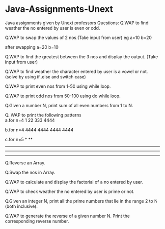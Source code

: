 # Java-Assignments-Unext
Java assignments given by Unext professors
Questions:
Q.WAP to find weather the no entered by user is even or odd.

Q.WAP to swap the values of 2 nos.(Take input from user)
eg a=10 b=20

after swapping
a=20 b=10

Q.WAP to find the greatest between the 3 nos and display the output. (Take input from user)

Q.WAP to find weather the character entered by user is a vowel or not.(solve by using if..else and switch case)

Q.WAP to print even nos from 1-50 using while loop.

Q.WAP to print odd nos from 50-100 using do while loop.

Q.Given a number N, print sum of all even numbers from 1 to N.

Q. WAP to print the following patterns  
a.for n=4
1
22
333
4444

b.for n=4
4444
4444
4444
4444

c.for n=5
    *
   **
  ***
 ****
*****

Q.Reverse an Array.

Q.Swap the nos in Array.

Q.WAP to calculate and display the factorial of a no entered by user.

Q.WAP to check weather the no entered by user is prime or not.

Q.Given an integer N, print all the prime numbers that lie in the range 2 to N (both inclusive).

Q.WAP to generate the reverse of a given number N. Print the corresponding reverse number.
